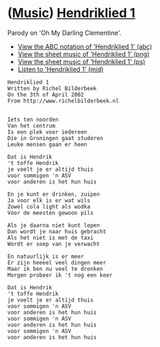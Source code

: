 # ([Music](Music.htm)) [Hendriklied 1](SongHendriklied1.htm)

Parody on 'Oh My Darling Clementine'.

 * [View the ABC notation of 'Hendriklied 1' (abc)](SongHendriklied1.abc)
 * [View the sheet music of 'Hendriklied 1' (png)](SongHendriklied1.png)
 * [View the sheet music of 'Hendriklied 1' (ps)](SongHendriklied1.ps)
 * [Listen to 'Hendriklied 1' (mid)](SongHendriklied1.mid)

```
Hendriklied 1
Written by Richel Bilderbeek
On the 3th of April 2002
From http://www.richelbilderbeek.nl


Iets ten noorden
Van het centrum
Is een plek voor iedereen
Die in Groningen gaat studeren
Leuke mensen gaan er heen

Dat is Hendrik
't toffe Hendrik
je voelt je er altijd thuis
voor sommigen 'n ASV
voor anderen is het hun huis

En je kunt er drinken, zuipen
Ja voor elk is er wat wils
Zowel cola light als wodka
Voor de meesten gewoon pils

Als je daarna niet kunt lopen
Dan wordt je naar huis gebracht
Als het niet is met de taxi
Wordt er soep van je verwacht

En natuurlijk is er meer
Er zijn heeeel veel dingen meer
Maar ik ben nu veel te dronken
Morgen probeer ik 't nog een keer

Dat is Hendrik
't toffe Hendrik
je voelt je er altijd thuis
voor sommigen 'n ASV
voor anderen is het hun huis
voor sommigen 'n ASV
voor anderen is het hun huis
voor sommigen 'n ASV
voor anderen is het hun huis
```
